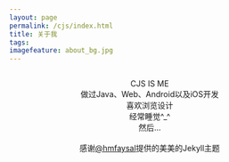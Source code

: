 ```yaml
---
layout: page
permalink: /cjs/index.html
title: 关于我
tags:
imagefeature: about_bg.jpg
---
```

<figure>
  <img src="{{ site.url }}/images/avatar.png" alt="">
  <figcaption></figcaption>
</figure>

<center>CJS IS ME</center>
<center>做过Java、Web、Android以及iOS开发</center>
<center>喜欢浏览设计</center>
<center>经常睡觉^_^</center>
<center>然后...</center>
<br>
<center>感谢<a href="http://twitter.com/hmfaysal">@hmfaysal</a>提供的美美的Jekyll主题</center>
